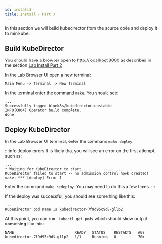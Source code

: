 ```yaml
---
id: install3
title: Install - Part 3
---
```


In this section we will build kubedirector from the source code and deploy it to minikube.

## Build KubeDirector

You should have a browser open to [http://localhost:3000](http://localhost:3000) 
as described in the section [Lab Install Part 2](lab/install2.md#test-minikube)

In the Lab Browser UI open a new terminal:

`Main Menu -> Terminal -> New Terminal`

In the terminal enter the command `make`.  You should see:

```
...
Successfully tagged bluek8s/kubedirector:unstable
INFO[0004] Operator build complete.                     
done
```

## Deploy KubeDirector

In the Lab Browser UI terminal, enter the command `make deploy`.

:::info deploy errors
It is likely that you will see an error on the first attempt, such as:
```
...
* Waiting for KubeDirector to start.......................
KubeDirector failed to start -- no admission control hook created!
make: *** [deploy] Error 1
```

Enter the command `make redeploy`.  You may need to do this a few times.
:::

If the deploy was successful, you should see something like this:

```
...
KubeDirector pod name is kubedirector-7f9d95c9d5-gllp2
```

At this point, you  can  run ` kubectl get pods` which should show output something like this:

```
NAME                            READY   STATUS    RESTARTS   AGE
kubedirector-7f9d95c9d5-gllp2   1/1     Running   0          70m
```